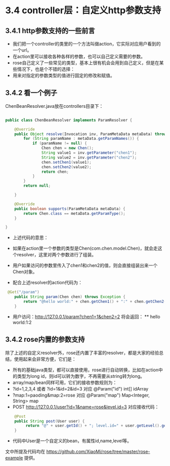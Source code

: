 3.4 controller层：自定义http参数支持
================================

3.4.1 http参数支持的一些前言
-----------------------------------------

* 我们把一个controller的类里的一个方法叫做action，它实际对应用户看到的一个url。
* 在action里可以接收各种各样的参数，也可以自己定义需要的参数。
* rose自己定义了一些常见的类型，基本上很有机会会用到自己定义，但是在某些情况下，也是个不错的选择：
 * 用来对指定的参数类型的值进行固定的修改和赋值。 

3.4.2 看一个例子
--------------------------

ChenBeanResolver.java放在controllers目录下：

~~~~~java

public class ChenBeanResolver implements ParamResolver {

    @Override
    public Object resolve(Invocation inv, ParamMetaData metaData) throws Exception {
        for (String paramName : metaData.getParamNames()) {
            if (paramName != null) {
                Chen chen = new Chen();
                String value1 = inv.getParameter("chen1");
                String value2 = inv.getParameter("chen2");
                chen.setChen1(value1);
                chen.setChen2(value2);
                return chen;
            }
        }
        return null;

    }

    @Override
    public boolean supports(ParamMetaData metaData) {
        return Chen.class == metaData.getParamType();
    }

}

~~~~~

* 上述代码的意思：
 * 如果在action里一个参数的类型是Chen(com.chen.model.Chen)，就会走这个resolver，这里对两个参数进行了组装。
 * 用户如果访问的参数里传入了chen1和chen2的值，则会直接组装出来一个Chen对象。

* 配合上述resolver的action代码为：

~~~~~java
 @Get("/param")
    public String param(Chen chen) throws Exception {
        return "@hello world:" + chen.getChen1() + ":" + chen.getChen2();
    }
~~~~~

* 用户访问：http://127.0.0.1/param?chen1=1&chen2=2 将会返回：
** hello world:1:2

3.4.2 rose内置的参数支持
------------------------

除了上述的自定义resolver外，rose还内置了丰富的resolver，都是大家的经验总结，使用起来会非常方便，它们是：
* 所有的基础java类型，都可以直接使用，rose进行自动转换，比如在action中的类型为long id，则id可以转为数字，不再需要从string转为long。
* array/map/bean同样可用，它们的接收参数规则为：
 * ?id=1,2,3,4 或者 ?id=1&id=2&id=3  对应 @Param("id") int[] idArray
 * ?map:1=paoding&map:2=rose 对应 @Param("map") Map<Integer, String> map
 * POST http://127.0.0.1/user?id=1&name=rose&level.id=3 对应接收代码：
 
~~~~~java
    @Post
    public String post(User user) {
         return "@" + user.getId() + "; level.id=" + user.getLevel().getId();
    }
~~~~~

  * 代码中User是一个自定义的bean，有属性id,name,level等。

文中所提及代码均在 https://github.com/XiaoMi/rose/tree/master/rose-example 提供。
